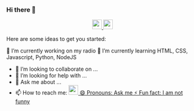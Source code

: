 ### Hi there 👋
  <p align="center">
    <a href="https://t.me/Caseduck">
      <img width="25px" src="https://img.icons8.com/fluency/452/telegram-app.png"/>
    </a>
    <a href="https://youtube.com/c/Casealby">
      <img width="25px" src="https://img.icons8.com/fluency/452/youtube.png"/>
    </a>
     </p>

Here are some ideas to get you started:

 🔭 I’m currently working on my radio 
 🌱 I’m currently learning HTML, CSS, Javascript, Python, NodeJS
- 👯 I’m looking to collaborate on ...
- 🤔 I’m looking for help with ...
- 💬 Ask me about ...
- 📫 How to reach me: <a href="https://t.me/Caseduck">
      <img width="25px" src="https://img.icons8.com/fluency/452/telegram-app.png"/>
😄 Pronouns: Ask me 
⚡ Fun fact: I am not funny
